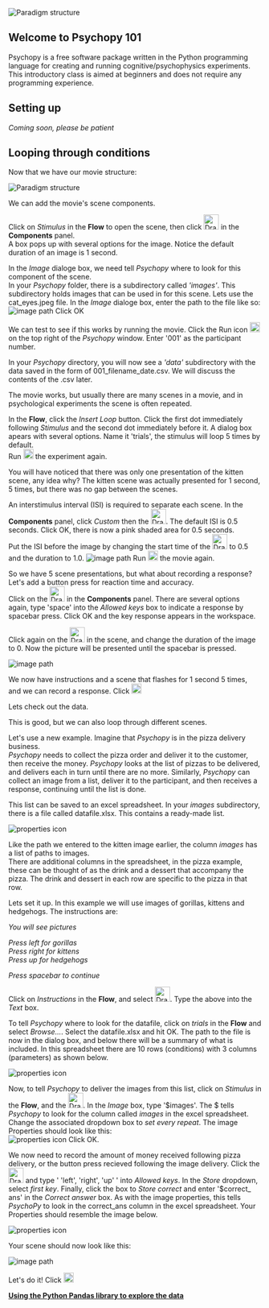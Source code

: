 ![Paradigm structure](./gui_shots/psychopyDocBanner2.gif)

Welcome to Psychopy 101
-

Psychopy is a free software package written in the Python programming language for creating and running cognitive/psychophysics experiments.  This introductory class is aimed at beginners and does not require any programming experience.

Setting up
-
*Coming soon, please be patient*

Looping through conditions
-

Now that we have our movie structure:

![Paradigm structure](./gui_shots/Flow.png)

We can add the movie's scene components.

Click on *Stimulus* in the **Flow** to open the scene, then click <img src="./gui_shots/image.png" alt="Drawing" style="width: 30px;"/> in the **Components** panel.  
A box pops up with several options for the image. Notice the default duration of an image is 1 second.

In the *Image* dialoge box, we need tell *Psychopy* where to look for this component of the scene.  
In your *Psychopy* folder, there is a subdirectory called *'images'*. This subdirectory holds images that can be used in for this scene. Lets use the cat_eyes.jpeg file. In the *Image* dialoge box, enter the path to the file like so:  
![image path](./gui_shots/image_path1.png)
Click OK

We can test to see if this works by running the movie. Click the Run icon <img src="./gui_shots/run.png" alt="Drawing" style="width: 20px;"/> on the top right of the *Psychopy* window. Enter '001' as the participant number.

In your *Psychopy* directory, you will now see a *'data'* subdirectory with the data saved in the form of 001_filename_date.csv. We will discuss the contents of the .csv later.

The movie works, but usually there are many scenes in a movie, and in psychological experiments the scene is often repeated.

In the **Flow**, click the *Insert Loop* button.
Click the first dot immediately following *Stimulus* and the second dot immediately before it. A dialog box apears with several options. Name it 'trials', the stimulus will loop 5 times by default.  
Run <img src="./gui_shots/run.png" alt="Drawing" style="width: 20px;"/> the experiment again.

You will have noticed that there was only one presentation of the kitten scene, any idea why? The kitten scene was actually presented for 1 second, 5 times, but there was no gap between the scenes. 

An interstimulus interval (ISI) is required to separate each scene. In the **Components** panel, click *Custom* then the <img src="./gui_shots/ISI_button.png" alt="Drawing" style="width: 30px;"/>. The default ISI is 0.5 seconds. Click OK, there is now a pink shaded area for 0.5 seconds.  
Put the ISI before the image by changing the start time of the <img src="./gui_shots/image.png" alt="Drawing" style="width: 30px;"/> to 0.5 and the duration to 1.0. 
![image path](./gui_shots/ISI.png)
Run <img src="./gui_shots/run.png" alt="Drawing" style="width: 20px;"/> the movie again.

So we have 5 scene presentations, but what about recording a response? Let's add a button press for reaction time and accuracy.  
Click on the <img src="./gui_shots/keyboard.png" alt="Drawing" style="width: 30px;"/> in the **Components** panel. There are several options again, type 'space' into the *Allowed keys* box to indicate a response by spacebar press. Click OK and the key response appears in the workspace.

Click again on the <img src="./gui_shots/image.png" alt="Drawing" style="width: 30px;"/> in the scene, and change the duration of the image to 0. Now the picture will be presented until the spacebar is pressed.

![image path](./gui_shots/stim_complete.png)

We now have instructions and a scene that flashes for 1 second 5 times, and we can record a response. Click <img src="./gui_shots/run.png" alt="Drawing" style="width: 20px;"/>

Lets check out the data.
 
This is good, but we can also loop through different scenes. 

Let's use a new example. Imagine that *Psychopy* is in the pizza delivery business.  
*Psychopy* needs to collect the pizza order and deliver it to the customer, then receive the money. *Psychopy* looks at the list of pizzas to be delivered, and delivers each in turn until there are no more. Similarly, *Psychopy* can collect an image from a list, deliver it to the participant, and then receives a response, continuing until the list is done.

This list can be saved to an excel spreadsheet. In your *images* subdirectory, there is a file called datafile.xlsx. This contains a ready-made list.

![properties icon](./gui_shots/spreadsheet.png)

Like the path we entered to the kitten image earlier, the column *images* has a list of paths to images.  
There are additional columns in the spreadsheet, in the pizza example, these can be thought of as the drink and a dessert that accompany the pizza. The drink and dessert in each row are specific to the pizza in that row.

Lets set it up. In this example we will use images of gorillas, kittens and hedgehogs. The instructions are:

*You will see pictures*

*Press left for gorillas*  
*Press right for kittens*  
*Press up for hedgehogs*

*Press spacebar to continue*

Click on *Instructions* in the **Flow**, and select <img src="./gui_shots/text.png" alt="Drawing" style="width: 30px;"/>. Type the above into the *Text* box.

To tell *Psychopy* where to look for the datafile, click on *trials* in the **Flow** and select *Browse...*. Select the datafile.xlsx and hit OK. The path to the file is now in the dialog box, and below there will be a summary of what is included. In this spreadsheet there are 10 rows (conditions) with 3 columns (parameters) as shown below.

![properties icon](./gui_shots/loop_prop.png)

Now, to tell *Psychopy* to deliver the images from this list, click on *Stimulus* in the **Flow**, and the <img src="./gui_shots/image.png" alt="Drawing" style="width: 30px;"/>. In the *Image* box, type '\$images'. The \$ tells *Psychopy* to look for the column called *images* in the excel spreadsheet. Change the associated dropdown box to *set every repeat*. The image Properties should look like this:  
![properties icon](./gui_shots/image_prop.png)
Click OK.

We now need to record the amount of money received following pizza delivery, or the button press recieved following the image delivery. Click the <img src="./gui_shots/keyboard.png" alt="Drawing" style="width: 30px;"/> and type ' 'left', 'right', 'up' ' into *Allowed keys*. In the *Store* dropdown, select *first key*. Finally, click the box to *Store correct* and enter '\$correct_ ans' in the *Correct answer* box. As with the image properties, this tells *PsychoPy* to look in the correct_ans column in the excel spreadsheet. Your Properties should resemble the image below.

![properties icon](./gui_shots/cor_ans.png)

Your scene should now look like this:

![image path](./gui_shots/stim_complete.png)

Let's do it! Click <img src="./gui_shots/run.png" alt="Drawing" style="width: 20px;"/>


**[Using the Python Pandas library to explore the data](./psychopy_stats.html)**

